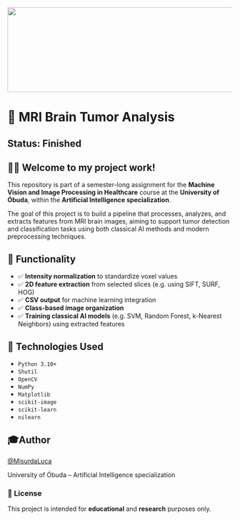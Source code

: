 <p align="left">
  <img src="https://aml.nik.uni-obuda.hu/themes/aml/assets/images/oe_nik_modern.png" width="1800" height="190" />
</p>

# 🧠 MRI Brain Tumor Analysis

## Status: Finished

## 👋🏼 Welcome to my project work!

This repository is part of a semester-long assignment for the **Machine Vision and Image Processing in Healthcare** course at the **University of Óbuda**, within the **Artificial Intelligence specialization**.

The goal of this project is to build a pipeline that processes, analyzes, and extracts features from MRI brain images, aiming to support tumor detection and classification tasks using both classical AI methods and modern preprocessing techniques.

## 🧪 Functionality
- ✅ **Intensity normalization** to standardize voxel values
- ✅ **2D feature extraction** from selected slices (e.g. using SIFT, SURF, HOG)
- ✅ **CSV output** for machine learning integration
- ✅ **Class-based image organization**
- ✅ **Training classical AI models** (e.g. SVM, Random Forest, k-Nearest Neighbors) using extracted features

## 🧰 Technologies Used

- `Python 3.10+`
- `Shutil`
- `OpenCV`
- `NumPy`
- `Matplotlib`
- `scikit-image`
- `scikit-learn`
- `nilearn`


## 🎓Author

[@MisurdaLuca](https://github.com/MisurdaLuca)

University of Óbuda – Artificial Intelligence specialization

### 📃 License
This project is intended for **educational** and **research** purposes only.

